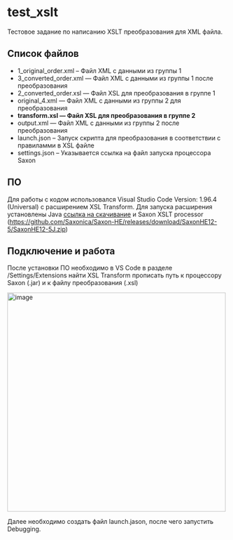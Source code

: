 # test_xslt
Тестовое задание по написанию XSLT преобразования для XML файла.

## Список файлов
- 1_original_order.xml – Файл XML с данными из группы 1
- 3_converted_order.xml — Файл XML с данными из группы 1 после преобразования
- 2_converted_order.xsl — Файл XSL для преобразования в группе 1
- original_4.xml — Файл XML с данными из группы 2 для преобразования
- **transform.xsl — Файл XSL для преобразования в группе 2**
- output.xml — Файл XML с данными из группы 2 после преобразования
- launch.json – Запуск скрипта для преобразования в соответствии с правиламми в XSL файле
- settings.json – Указывается ссылка на файл запуска процессора Saxon

## ПО
Для работы с кодом использовался Visual Studio Code Version: 1.96.4 (Universal) с расширением XSL Transform.
Для запуска расширения установлены Java [ссылка на скачивание](https://download.oracle.com/java/23/latest/jdk-23_macos-aarch64_bin.dmg) и Saxon XSLT processor (https://github.com/Saxonica/Saxon-HE/releases/download/SaxonHE12-5/SaxonHE12-5J.zip)

## Подключение и работа
После установки ПО необходимо в VS Code в разделе /Settings/Extensions найти XSL Transform прописать путь к процессору Saxon (.jar) и к файлу преобразования (.xsl)

<img width="499" alt="image" src="https://github.com/user-attachments/assets/81aa03ce-c6c0-4926-8b6b-629484e4741f" />

Далее необходимо создать файл launch.jason, после чего запустить Debugging.
